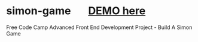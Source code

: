# simon-game  &nbsp; &nbsp; &nbsp; [DEMO here](https://ziweidream.github.io/simon-game/)
Free Code Camp Advanced Front End Development Project - Build A Simon Game
